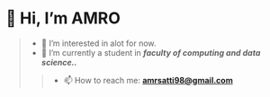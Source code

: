 # 👋 Hi, I’m AMRO

>- 👀 I’m interested in alot for now.
>- 🌱 I’m currently a student in ***faculty of computing and data science..***
>>- 📫 How to reach me: **amrsatti98@gmail.com**

<!---
amrSati/amrSati is a ✨ special ✨ repository because its `README.md` (this file) appears on your GitHub profile.
You can click the Preview link to take a look at your changes.
--->

